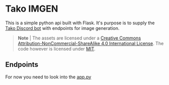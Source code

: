# Tako IMGEN
This is a simple python api built with Flask. It's purpose is to supply the [Tako Discord bot](https://top.gg/bot/878366398269771847) with endpoints for image generation.

> **Note** | The assets are licensed under a [Creative Commons Attribution-NonCommercial-ShareAlike 4.0 International License](assets/LICENSE.md). The code however is licensed under [MIT](LICENSE.md).

## Endpoints
For now you need to look into the [app.py](app.py)
